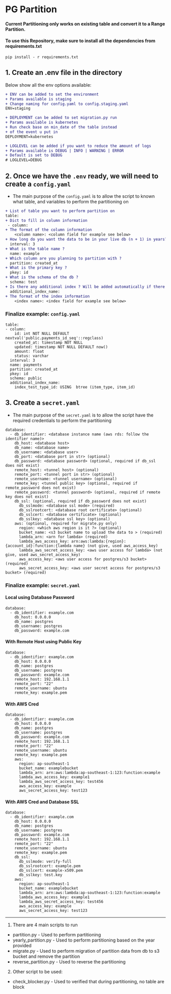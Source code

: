 # PG Partition
#### Current Partitioning only works on existing table and convert it to a Range Partition.

#### To use this Repository, make sure to install all the dependencies from requirements.txt
```
pip install - r requirements.txt
```

## 1. Create an .env file in the directory
Below show all the env options available:
```diff
+ ENV can be added to set the environment
+ Params available is staging
+ Change naming for config.yaml to config.staging.yaml
ENV=staging

+ DEPLOYMENT can be added to set migration.py run
+ Params available is kubernetes
+ Run check base on min_date of the table instead
+ of the event u put in
DEPLOYMENT=kubernetes

+ LOGLEVEL can be added if you want to reduce the amount of logs
+ Params available is DEBUG | INFO | WARNING | ERROR
+ Default is set to DEBUG
# LOGLEVEL=DEBUG
```

## 2. Once we have the `.env` ready, we will need to create a `config.yaml`
- The main purpose of the `config.yaml` is to allow the script to known what table, and variables to perform the partitioning on

```diff
+ List of table you want to perform partition on
table:
+ Dict to fill in column information
 - column:
+ The format of the column information
    <column name>: <column field for example see below>
+ How long do you want the data to be in your live db (n + 1) in years?
  interval: 3
+ What is the table name ?
  name: example
+ Which column are you planning to partition with ?
  partition: created_at
+ What is the primary key ?
  pkey: id
+ What is the schema of the db ?
  schema: test
+ Is there any additional index ? Will be added automatically if there is any, can be ignored
  additional_index_name:
+ The format of the index information
    <index name>: <index field for example see below>
```

### Finalize example: `config.yaml`
```
table:
- column:
    id: int NOT NULL DEFAULT nextval('public.payments_id_seq'::regclass)
    created_at: timestamp NOT NULL
    updated: timestamp NOT NULL DEFAULT now()
    amount: float
    status: varchar
  interval: 3
  name: payments
  partition: created_at
  pkey: id
  schema: public
  additional_index_name:
    index_test_type_id: USING  btree (item_type, item_id)
```

## 3. Create a `secret.yaml`
- The main purpose of the `secret.yaml` is to allow the script have the required credentials to perform the partitioning
```
database:
  - db_identifier: <database instance name (aws rds: follow the identifier name)>
    db_host: <database host>
    db_name: <database name>
    db_username: <database user>
    db_port: <database port in str> (optional)
    db_password: <database password> (optional, required if db_ssl does not exist)
    remote_host: <tunnel host> (optional)
    remote_port: <tunnel port in str> (optional)
    remote_username: <tunnel username> (optional)
    remote_key: <tunnel public key> (optional, required if remote_password does not exist)
    remote_password: <tunnel password> (optional, required if remote key does not exist)
    db_ssl: (optional, required if db_password does not exist)
      db_sslmode: <database ssl mode> (required)
      db_sslrootcert: <database root certificate> (optional)
      db_sslcert: <database certificate> (optional)
      db_sslkey: <database ssl key> (optional)
    aws: (optional, required for migrate.py only)
      region: <which aws region is it ?> (optional)
      bucket_name: <s3 bucket name to upload the data to > (required)
      lambda_arn: <arn for lambda> (required)
      lambda_aws_access_key: arn:aws:lambda:{region}:{account_id}:function:{lambda name} (not give, used aws_access_key)
      lambda_aws_secret_access_key: <aws user access for lambda> (not give, used aws_secret_access_key)
      aws_access_key: <aws user access for postgres/s3 bucket> (required)
      aws_secret_access_key: <aws user secret access for postgres/s3 bucket> (required)
```

### Finalize example: `secret.yaml`
#### Local using Database Password
```
database:
  - db_identifier: example.com
    db_host: 0.0.0.0
    db_name: postgres
    db_username: postgres
    db_password: example.com
```
#### With Remote Host using Public Key
```
database:
  - db_identifier: example.com
    db_host: 0.0.0.0
    db_name: postgres
    db_username: postgres
    db_password: example.com
    remote_host: 192.168.1.1
    remote_port: "22"
    remote_username: ubuntu
    remote_key: example.pem
```

#### With AWS Cred
```
database:
  - db_identifier: example.com
    db_host: 0.0.0.0
    db_name: postgres
    db_username: postgres
    db_password: example.com
    remote_host: 192.168.1.1
    remote_port: "22"
    remote_username: ubuntu
    remote_key: example.pem
    aws:
      region: ap-southeast-1
      bucket_name: examplebucket
      lambda_arn: arn:aws:lambda:ap-southeast-1:123:function:example
      lambda_aws_access_key: example1
      lambda_aws_secret_access_key: test456
      aws_access_key: example
      aws_secret_access_key: test123
```

#### With AWS Cred and Database SSL
```
database:
  - db_identifier: example.com
    db_host: 0.0.0.0
    db_name: postgres
    db_username: postgres
    db_password: example.com
    remote_host: 192.168.1.1
    remote_port: "22"
    remote_username: ubuntu
    remote_key: example.pem
    db_ssl:
      db_sslmode: verify-full
      db_sslrootcert: example.pem
      db_sslcert: example-x509.pem
      db_sslkey: test.key
    aws:
      region: ap-southeast-1
      bucket_name: examplebucket
      lambda_arn: arn:aws:lambda:ap-southeast-1:123:function:example
      lambda_aws_access_key: example1
      lambda_aws_secret_access_key: test456
      aws_access_key: example
      aws_secret_access_key: test123
```
___
1. There are 4 main scripts to run
  - partition.py - Used to perform partitioning
  - yearly_partition.py - Used to perform partitioning based on the year provided
  - migrate.py - Used to perform migration of partition data from db to s3 bucket and remove the partition
  - reverse_partition.py - Used to reverse the partitioning

2. Other script to be used:
  - check_blocker.py - Used to verified that during partitioning, no table are block

